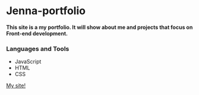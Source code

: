 # Jenna-portfolio

**This site is a my portfolio. It will show about me and projects that focus on Front-end development.**

### Languages and Tools
- JavaScript
- HTML
- CSS


[My site!](https://www.codemydream.dk)
